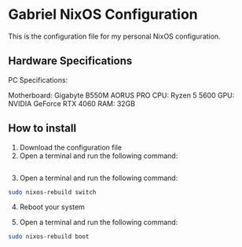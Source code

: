 # Gabriel NixOS Configuration

This is the configuration file for my personal NixOS configuration.

## Hardware Specifications

PC Specifications:

Motherboard: Gigabyte B550M AORUS PRO
CPU: Ryzen 5 5600
GPU: NVIDIA GeForce RTX 4060
RAM: 32GB

## How to install

1. Download the configuration file
2. Open a terminal and run the following command:

```bash

```

3. Open a terminal and run the following command:

```bash
sudo nixos-rebuild switch
```

4. Reboot your system

5. Open a terminal and run the following command:

```bash
sudo nixos-rebuild boot
```
